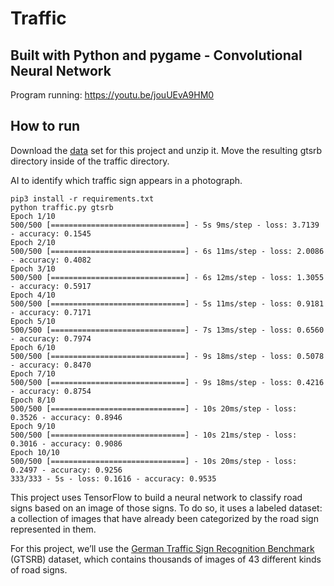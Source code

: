 # Traffic

## Built with Python and pygame - Convolutional Neural Network
Program running: https://youtu.be/jouUEvA9HM0

## How to run
Download the [data](https://cdn.cs50.net/ai/2020/x/projects/5/gtsrb.zip) set for this project and unzip it. Move the resulting gtsrb directory inside of the traffic directory.

AI to identify which traffic sign appears in a photograph.

```
pip3 install -r requirements.txt
python traffic.py gtsrb
Epoch 1/10
500/500 [==============================] - 5s 9ms/step - loss: 3.7139 - accuracy: 0.1545
Epoch 2/10
500/500 [==============================] - 6s 11ms/step - loss: 2.0086 - accuracy: 0.4082
Epoch 3/10
500/500 [==============================] - 6s 12ms/step - loss: 1.3055 - accuracy: 0.5917
Epoch 4/10
500/500 [==============================] - 5s 11ms/step - loss: 0.9181 - accuracy: 0.7171
Epoch 5/10
500/500 [==============================] - 7s 13ms/step - loss: 0.6560 - accuracy: 0.7974
Epoch 6/10
500/500 [==============================] - 9s 18ms/step - loss: 0.5078 - accuracy: 0.8470
Epoch 7/10
500/500 [==============================] - 9s 18ms/step - loss: 0.4216 - accuracy: 0.8754
Epoch 8/10
500/500 [==============================] - 10s 20ms/step - loss: 0.3526 - accuracy: 0.8946
Epoch 9/10
500/500 [==============================] - 10s 21ms/step - loss: 0.3016 - accuracy: 0.9086
Epoch 10/10
500/500 [==============================] - 10s 20ms/step - loss: 0.2497 - accuracy: 0.9256
333/333 - 5s - loss: 0.1616 - accuracy: 0.9535

```


This project uses TensorFlow to build a neural network to classify road signs based on an image of those signs. To do so, it uses a labeled dataset: a collection of images that have already been categorized by the road sign represented in them.

For this project, we’ll use the [German Traffic Sign Recognition Benchmark](https://cdn.cs50.net/ai/2020/x/projects/5/gtsrb.zip) (GTSRB) dataset, which contains thousands of images of 43 different kinds of road signs.
